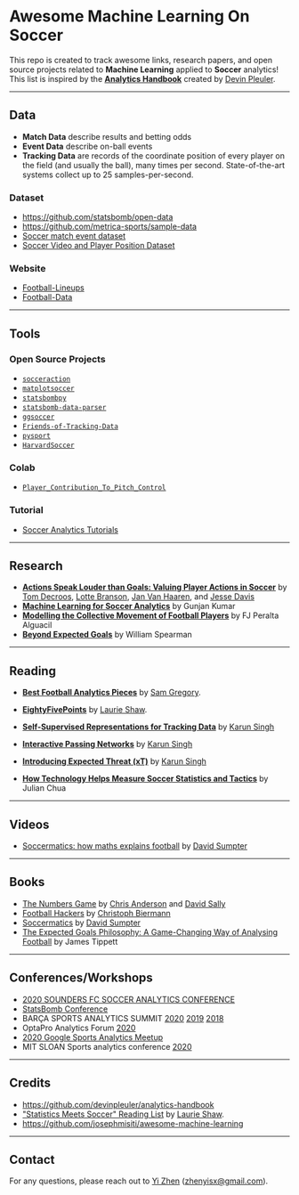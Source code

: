 # Awesome Machine Learning On Soccer
This repo is created to track awesome links, research papers, and open source projects related to **Machine Learning** applied to **Soccer** analytics! This list is inspired by the **[Analytics Handbook](https://github.com/devinpleuler/analytics-handbook)** created by [Devin Pleuler](https://twitter.com/devinpleuler).


---
## Data

- **Match Data** describe results and betting odds
- **Event Data** describe on-ball events
- **Tracking Data** are records of the coordinate position of every player on the field (and usually the ball), many times per second. State-of-the-art systems collect up to 25 samples-per-second. 

### Dataset
- https://github.com/statsbomb/open-data
- https://github.com/metrica-sports/sample-data
- [Soccer match event dataset](https://figshare.com/collections/Soccer_match_event_dataset/4415000/5)
- [Soccer Video and Player Position Dataset](http://home.ifi.uio.no/paalh/dataset/alfheim/)

### Website
- [Football-Lineups](https://www.football-lineups.com)
- [Football-Data](https://www.football-data.co.uk/data.php)

---
## Tools

### Open Source Projects
- [`socceraction`](https://github.com/ML-KULeuven/socceraction)
- [`matplotsoccer`](https://github.com/TomDecroos/matplotsoccer)
- [`statsbombpy`](https://github.com/statsbomb/statsbombpy)
- [`statsbomb-data-parser`](https://github.com/imrankhan17/statsbomb-parser)
- [`ggsoccer`](https://github.com/Torvaney/ggsoccer)
- [`Friends-of-Tracking-Data`](https://github.com/Friends-of-Tracking-Data-FoTD)
- [`pysport`](https://github.com/pysport)
- [`HarvardSoccer`](https://github.com/HarvardSoccer)

### Colab
- [`Player_Contribution_To_Pitch_Control`](https://colab.research.google.com/drive/13icigik02kigCq9GlkFhp_k0cdZikFv8)

### Tutorial

- [Soccer Analytics Tutorials](https://github.com/devinpleuler/analytics-handbook#soccer-analytics-tutorials)



---
## Research

<!--
- **[A	 Framework	 for	 Tactical	 Analysis	 and	...](http://nessis.org/nessis11/rudd.pdf)** by [Sarah Rudd](https://twitter.com/srudd_ok)
- **[An Extension of the Pythagorean Expectation ...](https://www.soccermetrics.net/wp-content/uploads/2013/08/football-pythagorean-article.pdf)** by [Howard Hamilton](https://twitter.com/soccermetrics)
- **[Large-Scale Analysis of Soccer Matches ...](https://s3-us-west-1.amazonaws.com/disneyresearch/wp-content/uploads/20141211131038/Large-Scale-Analysis-of-Soccer-Matches-using-Spatiotemporal-Tracking-Data-Paper.pdf)** by Alina Bialkowski et. al
- **[Physics-Based	Modeling	of	Pass	Probabilities	in	Soccer](http://www.sloansportsconference.com/wp-content/uploads/2017/02/1621.pdf)** by [Will Spearman](https://twitter.com/the_spearman) et. al.
- **[Data-Driven	Ghosting	using	Deep	Imitation	Learning](http://www.sloansportsconference.com/wp-content/uploads/2017/02/1671-2.pdf)** by [Hoang	M. Le](https://twitter.com/HoangMinhLe),	Peter	Carr,	Yisong	Yue,	and	[Patrick	Lucey](https://twitter.com/patricklucey)
- **[Beyond Expected Goals](http://www.sloansportsconference.com/wp-content/uploads/2018/02/2002.pdf)** by [Spearman](https://twitter.com/the_spearman)
- **[Not All Passes Are Created Equal: ...](https://dl.acm.org/doi/pdf/10.1145/3097983.3098051)** by [Paul Power](https://twitter.com/counterattack9) et. all
- **[Wide Open Spaces: ...](http://www.sloansportsconference.com/wp-content/uploads/2018/03/1003.pdf)** by [Javier Fernandez](https://twitter.com/JaviOnData) and [Luke Bornn](https://twitter.com/LukeBornn)
- **[Decomposing	the	Immeasurable	Sport: ...](http://www.sloansportsconference.com/wp-content/uploads/2019/02/Decomposing-the-Immeasurable-Sport.pdf)** by [Fernandez](https://twitter.com/JaviOnData), [Bornn](https://twitter.com/LukeBornn), and [Dan Cervone](https://twitter.com/dcervone0)
- **[Modelling the Collective Movement of Football Players](http://uu.diva-portal.org/smash/get/diva2:1365788/FULLTEXT01.pdf)** by [Francisco José Peralta Alguacil](https://twitter.com/PeraltaFran23)
-->
- **[Actions Speak Louder than Goals: Valuing Player Actions in Soccer](https://arxiv.org/pdf/1802.07127.pdf)** by [Tom Decroos](https://twitter.com/TomDecroos), [Lotte Branson](https://twitter.com/LotteBransen), [Jan Van Haaren](https://twitter.com/JanVanHaaren), and [Jesse Davis](https://twitter.com/jessejdavis1)
- **[Machine Learning for Soccer Analytics](Machine_Learning_for_Soccer_Analytics)** by Gunjan Kumar
- **[Modelling the Collective Movement of Football Players](http://www.diva-portal.org/smash/record.jsf?pid=diva2%3A1365788&dswid=-6119)** by FJ Peralta Alguacil
- **[Beyond Expected Goals](http://www.sloansportsconference.com/wp-content/uploads/2018/02/2002.pdf)** by William Spearman
<!--- **[Dynamic Analysis of Team Strategy in Professional Footbal](https://static.capabiliaserver.com/frontend/clients/barca/wp_prod/wp-content/uploads/2020/01/56ce723e-barca-conference-paper-laurie-shaw.pdf)** by [Laurie Shaw](https://twitter.com/EightyFivePoint) and [Mark Glickman](https://twitter.com/glicko)
- **[Ready Player Run: Off-ball run identification and classification](https://static.capabiliaserver.com/frontend/clients/barca/wp_prod/wp-content/uploads/2020/01/40ba07f4-ready-player-run-barcelona.pdf)** by [Sam Gregory](https://twitter.com/GregorydSam)-->

---
## Reading
- **[Best Football Analytics Pieces](https://medium.com/@GregorydSam/best-football-analytics-pieces-e532844b12e)** by [Sam Gregory](https://twitter.com/GregorydSam).

- **[EightyFivePoints](http://eightyfivepoints.blogspot.com/p/about-this-blog.html)** by [Laurie Shaw](https://twitter.com/EightyFivePoint).

- **[Self-Supervised Representations for Tracking Data](https://karun.in/blog/ssr-tracking-data.html)** by [Karun Singh](https://twitter.com/karun1710)
- **[Interactive Passing Networks](https://karun.in/blog/interactive-passing-networks.html)** by [Karun Singh](https://twitter.com/karun1710)
- **[Introducing Expected Threat (xT)](https://karun.in/blog/expected-threat.html)** by [Karun Singh](https://twitter.com/karun1710)
- **[How Technology Helps Measure Soccer Statistics and Tactics](https://medium.com/@sportsengineer/how-technology-helps-measure-soccer-statistics-and-tactics-7c2627c80a6c)** by Julian Chua

<!--
- **[Assessing The	Performance	of Premier League Goalscorers](https://www.optasportspro.com/news-analysis/assessing-the-performance-of-premier-league-goalscorers/)** by [Sam Green](https://twitter.com/aSamGreen)
- **[Counting Across Borders](https://www.optasportspro.com/news-analysis/blog-counting-across-borders/)** by [Ben Torvaney](https://twitter.com/Torvaney)
- **[Defending Your Patch](https://deepxg.com/2016/02/07/defending-your-patch/)** by [Thom Lawrence](https://twitter.com/lemonwatcher)
- **[Pass Footedness in the Premier League](https://statsbomb.com/2019/04/pass-footedness-in-the-premier-league/)** by [James Yorke](https://twitter.com/jair1970)
- **[Messi Walks Better Than Most Players Run](https://fivethirtyeight.com/features/messi-walks-better-than-most-players-run/)** by [Bobby Gardiner](https://twitter.com/BobbyGardiner)
- **[Game of Throw-Ins](https://www.americansocceranalysis.com/home/2018/11/27/game-of-throw-ins)** by [Eliot McKinley](https://twitter.com/etmckinley)
- **[Expected Threat](https://karun.in/blog/expected-threat.html)** by [Karun Singh](https://twitter.com/karun1710)
- **[Passing Out at the Back](https://www.optasportspro.com/news-analysis/blog-passing-out-at-the-back/)** by [Will Gürpinar-Morgan](https://twitter.com/WillTGM)
- **[The 10 Commandments of Football Analytics](https://theathletic.co.uk/1692489/2020/03/23/the-10-commandments-of-football-analytics/)** by [Tom Worville](https://twitter.com/Worville)
- **[Breaking Down Set Pieces ...](https://statsbomb.com/2019/05/breaking-down-set-pieces-picks-packs-stacks-and-more/)** by [Euan Dewar](https://twitter.com/EuanDewar)
- **[Data Based Coaching: ...](https://www.americansocceranalysis.com/home/2020/3/19/data-based-coaching-how-to-incorporate-data-driven-decisions-into-your-coaching-workflow)** by [Kieran Doyle](https://twitter.com/KierDoyle)
- **[Coaches Reward Goalscorers ...](https://www.americansocceranalysis.com/home/2020/3/30/coaches-reward-goalscorers-they-shouldnt)** by [McKinley](https://twitter.com/etmckinley) and [John Muller](https://twitter.com/johnspacemuller)
-->

---
## Videos
- [Soccermatics: how maths explains football](https://youtu.be/Nv7JYtVbzvI) by [David Sumpter](https://twitter.com/Soccermatics)
<!--


- [Self-Supervised Representations for Tracking Data](https://player.vimeo.com/video/398489039)
  > This 2020 OptaPro Forum talk from [Karun Singh](https://twitter.com/karun1710) represents some state-of-the-art research around autoencoders and feature extraction from tactical context.

- [An American Analyst in London](https://www.youtube.com/watch?v=LA9-V6_ZIUg)
  > Fun conversation at SSAC 2019 between StatsBomb CEO [Ted Knutson](https://twitter.com/mixedknuts), Houston Rockets GM [Daryl Morey](https://twitter.com/dmorey), and some other guy.

- [Beyond the Baseline: ...](https://www.youtube.com/watch?v=o9IjocHyBLE)
  >  This classic 2018 OptaPro Forum talk from the effervescent [Marek Kwiatkowski](https://twitter.com/statlurker) is one of my favorites. Suggests a mixed model approach for personalizing certain soccer metrics.

- [Some Things Aren't Shots](https://www.youtube.com/watch?v=5j-Ij5_3Cs8)
  > Great talk from [Thom Lawrence](https://twitter.com/lemonwatcher) at the 2019 StatsBomb Innovation Conference covering approaches to Expected Possession value.

- [Beyond Save Percentage](https://www.youtube.com/watch?v=V9_20e2ut14&t=1s)
  > Probably the smartest stuff I've seen on evaluation of goalkeeper performance, presented by [Derrick Yam](https://twitter.com/YAMiAM9).
  
-->

---
## Books
- [The Numbers Game](https://www.amazon.com/Numbers-Game-Everything-About-Soccer/dp/0143124560) by [Chris Anderson](https://twitter.com/soccerquant) and [David Sally](https://twitter.com/DavidSally6)
- [Football Hackers](https://www.amazon.com/Football-Hackers-Science-Data-Revolution-ebook/dp/B07NQM3YGK) by [Christoph Biermann](https://twitter.com/chbiermann)
- [Soccermatics](https://www.amazon.com/Soccermatics-Mathematical-Adventures-Beautiful-Bloomsbury-ebook/dp/B01AIB7YKE/ref=tmm_kin_swatch_0?_encoding=UTF8&qid=1588827600&sr=8-1) by [David Sumpter](https://twitter.com/Soccermatics)
- [The Expected Goals Philosophy: A Game-Changing Way of Analysing Football](https://www.amazon.com/Expected-Goals-Philosophy-Game-Changing-Analysing/dp/1089883188/ref=sr_1_1?crid=1N3R5BSSGLAUC&dchild=1&keywords=the+expected+goals+philosophy&qid=1589149015&sprefix=the+expected+goal+p%2Caps%2C203&sr=8-1) by James Tippett

---
## Conferences/Workshops
- [2020 SOUNDERS FC SOCCER ANALYTICS CONFERENCE](https://www.soundersfc.com/socceranalytics)
- [StatsBomb Conference](https://statsbomb.com/conference/)
- BARÇA SPORTS ANALYTICS SUMMIT [2020](https://barcainnovationhub.com/event/barca-sports-analytics-summit-2020/) [2019](https://barcainnovationhub.com/event/barca-sports-analytics-summit-2019/) [2018](https://barcainnovationhub.com/event/barca-football-coach-analytics-summit/)
- OptaPro Analytics Forum [2020](https://www.optasportspro.com/event/analytics-forum/)
- [2020 Google Sports Analytics Meetup](https://www.youtube.com/playlist?list=PLN61gcz35HB7enamPi8bG4bFJNsBPYW27)
- MIT SLOAN Sports analytics conference [2020](http://www.sloansportsconference.com)

---
## Credits

- https://github.com/devinpleuler/analytics-handbook
- ["Statistics Meets Soccer" Reading List](http://eightyfivepoints.blogspot.com/p/reading-list.html) by [Laurie Shaw](https://itc.cfa.harvard.edu/people/laurie-shaw).
- https://github.com/josephmisiti/awesome-machine-learning

---
## Contact
For any questions, please reach out to [Yi Zhen](https://twitter.com/zhenyisx?s=20) (zhenyisx@gmail.com).
